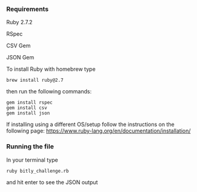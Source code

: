 ### Requirements

Ruby 2.7.2

RSpec

CSV Gem

JSON Gem

To install Ruby with homebrew type
```
brew install ruby@2.7
```

then run the following commands:
```
gem install rspec
gem install csv
gem install json
```
If installing using a different OS/setup follow the instructions on the following page:
https://www.ruby-lang.org/en/documentation/installation/
### Running the file
In your terminal type

```
ruby bitly_challenge.rb
```

and hit enter to see the JSON output
